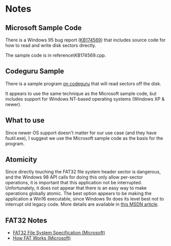 Notes
=====

Microsoft Sample Code
---------------------

There is a Windows 95 bug report ([KB174569](http://support.microsoft.com/kb/174569)) that includes source code for how to read and write disk sectors directly.

The sample code is in reference\KB174569.cpp.

Codeguru Sample
---------------

There is a sample program [on codeguru](http://www.codeguru.com/cpp/w-p/system/misc/article.php/c5765/ReadingWriting-Disk-Sectors-Absolute-Disk-ReadWrite.htm) that will read sectors off the disk.

It appears to use the same technique as the Microsoft sample code, but includes support for Windows NT-based operating systems (Windows XP & newer).

What to use
-----------
Since newer OS support doesn't matter for our use case (and they have fsutil.exe), I suggest we use the Microsoft sample code as the basis for the program.

Atomicity
---------
Since directly touching the FAT32 file system header sector is dangerous, and the Windows 98 API calls for doing this only allow per-sector operations, it is important that this application not be interrupted. Unfortunately, it does not appear that there is an easy way to make operations globally atomic. The best option appears to be making the application a Win16 executable, since Windows 9x does its level best not to interrupt old legacy code. More details are available in [this MSDN article](https://support.microsoft.com/kb/KbView/125867).

FAT32 Notes
-----------

* [FAT32 File System Specification (Microsoft)](http://staff.washington.edu/dittrich/misc/fatgen103.pdf)
* [How FAT Works (Microsoft)](http://technet.microsoft.com/en-us/library/cc776720%28v=ws.10%29.aspx)
